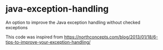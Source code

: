 # java-exception-handling
An option to improve the Java exception handling without checked exceptions

This code was inspired from https://northconcepts.com/blog/2013/01/18/6-tips-to-improve-your-exception-handling/